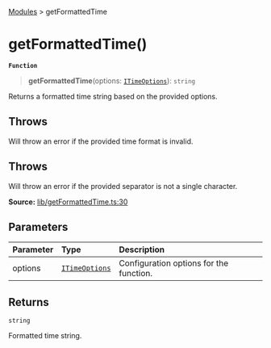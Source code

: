 [Modules](index.md) > getFormattedTime

# getFormattedTime()

**`Function`**

> **getFormattedTime**(options: [`ITimeOptions`](type-alias.ITimeOptions.md)): `string`

Returns a formatted time string based on the provided options.

## Throws

Will throw an error if the provided time format is invalid.

## Throws

Will throw an error if the provided separator is not a single character.

**Source:** [lib/getFormattedTime.ts:30](https://github.com/teplostanski/tictic/blob/b944eb0/src/lib/getFormattedTime.ts#L30)

## Parameters

| Parameter | Type                                         | Description                             |
| :-------- | :------------------------------------------- | :-------------------------------------- |
| options   | [`ITimeOptions`](type-alias.ITimeOptions.md) | Configuration options for the function. |

## Returns

`string`

Formatted time string.
